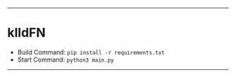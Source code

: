 ----
# klldFN

 * Build Command: `pip install -r requirements.txt`
 * Start Command: `python3 main.py`
----
